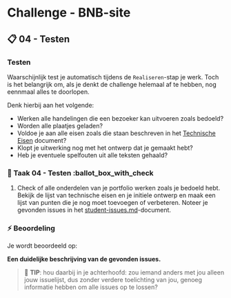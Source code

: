 # Challenge - BNB-site

## :clipboard: 04 - Testen

### Testen

Waarschijnlijk test je automatisch tijdens de `Realiseren`-stap je werk. Toch is het belangrijk om, als je denkt de challenge helemaal af te hebben, nog eennmaal alles te doorlopen.

 Denk hierbij aan het volgende:

* Werken alle handelingen die een bezoeker kan uitvoeren zoals bedoeld?
* Worden alle plaatjes geladen?
* Voldoe je aan alle eisen zoals die staan beschreven in het [Technische Eisen](technische-eisen.md) document?
* Klopt je uitwerking nog met het ontwerp dat je gemaakt hebt?
* Heb je eventuele spelfouten uit alle teksten gehaald?

### :hammer: Taak 04 - Testen :ballot_box_with_check

1. Check of alle onderdelen van je portfolio werken zoals je bedoeld hebt. Bekijk de lijst van technische eisen en je initiele ontwerp en maak een lijst van punten die je nog moet toevoegen of verbeteren. Noteer je gevonden issues in het [student-issues.md](student-issues.md)-document.

### :zap: Beoordeling

Je wordt beoordeeld op:  

__Een duidelijke beschrijving van de gevonden issues.__
> :rocket: **TIP**: hou daarbij in je achterhoofd: zou iemand anders met jou alleen jouw issuelijst, dus zonder verdere toelichting van jou, genoeg informatie hebben om alle issues op te lossen?
